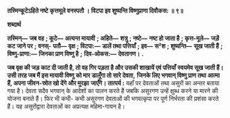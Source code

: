 **तस्मिन्कूटेऽहिते नष्टे कृत्तमूले वनस्पतौ ।** **विटपा इव शुष्यन्ति विष्णुप्राणा दिवौकस: ॥ ९॥** 

**शब्दार्थ** 

**तस्मिन्—** **जब वह** **; कूटे—** **अत्यन्त मायावी** **; अहिते—** **शत्रु** **; नष्टे—** **नष्ट हो जाता है** **; कृत्त-मूले—** **जड़ें कट जाने पर** **; वनस्-** **पतौ—** **वृक्ष** **; विटपा:—** **डालें तथा पत्तियाँ** **; इव—** **स²श** **; शुष्यन्ति—** **सूख जाती हैं** **; विष्णु-प्राणा:—** **जिनका प्राण विष्णु है** **;** **दिव-ओकस:—** **देवतागण।** **.** 

**जब वृक्ष की जड़ काट दी जाती है, तो वह गिर पड़ता है और उसकी शाखायें एवं पत्तियाँ** **स्वयमेव सूख जाती हैं। उसी तरह जब मैं इस मायावी विष्णु को मार डालूँगा तो सारे देवता,** **जिनके लिए भगवान् विष्णु प्राण तथा आत्मा हैं, अपना जीवन-स्रोत खो देंगे और मुरझा** **जाएँगे।** **तात्पर्य :** यहाँ पर देवताओं तथा असुरों का अन्तर बताया गया है। देवता सदैव भगवान् के आदेशों का पालन करते हैं जबकि असुरगण उन्हें क्षुब्ध करने या मारने की योजना बनाते हैं। फिर भी कभी- कभी असुरगण देवताओं की भगवत्कृपा पर पूर्ण निर्भरता की प्रशंसा करते हैं। यह असुरोंद्वारा देवताओं का अप्रत्यक्ष महिमा-गायन है।  